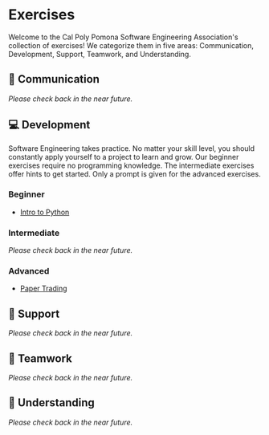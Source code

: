 # Exercises
Welcome to the Cal Poly Pomona Software Engineering Association's collection of exercises! We categorize them in five areas: Communication, Development, Support, Teamwork, and Understanding.

## :speech_balloon: Communication
*Please check back in the near future.*

## :computer: Development
Software Engineering takes practice. No matter your skill level, you should constantly apply yourself to a project to learn and grow. Our beginner exercises require no programming knowledge. The intermediate exercises offer hints to get started. Only a prompt is given for the advanced exercises.  

### Beginner
- [Intro to Python](Development/Beginner/Python/python.MD)

### Intermediate
*Please check back in the near future.*

### Advanced
- [Paper Trading](Development/Advanced/Paper%20Trading/paper-trading.MD)

## :wrench: Support
*Please check back in the near future.*

## :rocket: Teamwork
*Please check back in the near future.*

## :rowboat: Understanding
*Please check back in the near future.*
